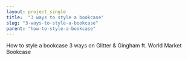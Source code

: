 ```yaml
---
layout: project_single
title:  "3 ways to style a bookcase"
slug: "3-ways-to-style-a-bookcase"
parent: "how-to-style-a-bookcase"
---
```

How to style a bookcase 3 ways on Glitter & Gingham ft. World Market Bookcase